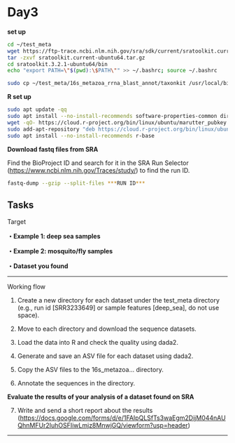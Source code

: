 # Day3

**set up**
```bash
cd ~/test_meta
wget https://ftp-trace.ncbi.nlm.nih.gov/sra/sdk/current/sratoolkit.current-ubuntu64.tar.gz
tar -zxvf sratoolkit.current-ubuntu64.tar.gz
cd sratoolkit.3.2.1-ubuntu64/bin
echo "export PATH=\"$(pwd):\$PATH\"" >> ~/.bashrc; source ~/.bashrc

sudo cp ~/test_meta/16s_metazoa_rrna_blast_annot/taxonkit /usr/local/bin/
```

**R set up**
```bash
sudo apt update -qq
sudo apt install --no-install-recommends software-properties-common dirmngr
wget -qO- https://cloud.r-project.org/bin/linux/ubuntu/marutter_pubkey.asc | sudo tee -a /etc/apt/trusted.gpg.d/cran_ubuntu_key.asc
sudo add-apt-repository "deb https://cloud.r-project.org/bin/linux/ubuntu $(lsb_release -cs)-cran40/"
sudo apt install --no-install-recommends r-base
```


**Download fastq files from SRA**

Find the BioProject ID and search for it in the SRA Run Selector (https://www.ncbi.nlm.nih.gov/Traces/study/) to find the run ID.

```bash
fastq-dump --gzip --split-files ***RUN ID***
```




## Tasks

Target

**・Example 1: deep sea samples**

**・Example 2: mosquito/fly samples**

**・Dataset you found**

---
Working flow

1. Create a new directory for each dataset under the test_meta directory (e.g., run id [SRR3233649] or sample features [deep_sea], do not use space).

2. Move to each directory and download the sequence datasets.

3. Load the data into R and check the quality using dada2.

4. Generate and save an ASV file for each dataset using dada2.

5. Copy the ASV files to the 16s_metazoa... directory.

6. Annotate the sequences in the directory.

**Evaluate the results of your analysis of a dataset found on SRA**

7. Write and send a short report about the results (https://docs.google.com/forms/d/e/1FAIpQLSfTs3waEgm2DijM044nAUQhnMFUr2IuhOSFIiwLmjz8MnwjGQ/viewform?usp=header)
---






